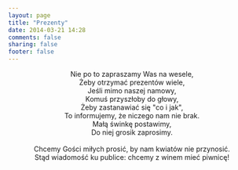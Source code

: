 ```yaml
---
layout: page
title: "Prezenty"
date: 2014-03-21 14:28
comments: false
sharing: false
footer: false
---
```


<center>
Nie po to zapraszamy Was na wesele,<br />
Żeby otrzymać prezentów wiele,<br />
Jeśli mimo naszej namowy,<br />
Komuś przyszłoby do głowy,<br />
Żeby zastanawiać się "co i jak",<br />
To informujemy, że niczego nam nie brak.<br />
Małą świnkę postawimy,<br />
Do niej grosik zaprosimy.<br />
<br />
Chcemy Gości miłych prosić, by nam kwiatów nie przynosić.<br />
Stąd wiadomość ku publice: chcemy z winem mieć piwnicę!


</center>
